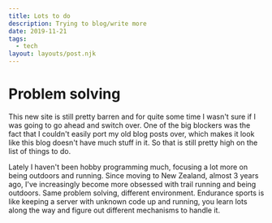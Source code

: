 ```yaml
---
title: Lots to do
description: Trying to blog/write more
date: 2019-11-21
tags:
  - tech
layout: layouts/post.njk
---
```

# Problem solving
This new site is still pretty barren and for quite some time I wasn't sure if I was going to go ahead and switch over. One of the big blockers was the fact that I couldn't easily port my old blog posts over, which makes it look like this blog doesn't have much stuff in it. So that is still pretty high on the list of things to do.

Lately I haven't been hobby programming much, focusing a lot more on being outdoors and running. Since moving to New Zealand, almost 3 years ago, I've increasingly become more obsessed with trail running and being outdoors. Same problem solving, different environment. Endurance sports is like keeping a server with unknown code up and running, you learn lots along the way and figure out different mechanisms to handle it. 